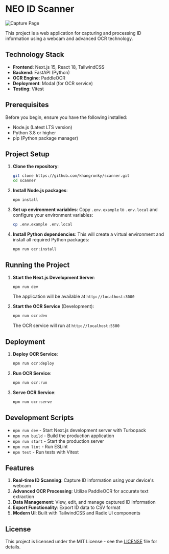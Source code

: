 # NEO ID Scanner

![Capture Page](./public/capture-page.jpg)

This project is a web application for capturing and processing ID information using a webcam and advanced OCR technology.

## Technology Stack

- **Frontend**: Next.js 15, React 18, TailwindCSS
- **Backend**: FastAPI (Python)
- **OCR Engine**: PaddleOCR
- **Deployment**: Modal (for OCR service)
- **Testing**: Vitest

## Prerequisites

Before you begin, ensure you have the following installed:

- Node.js (Latest LTS version)
- Python 3.8 or higher
- pip (Python package manager)

## Project Setup

1. **Clone the repository**:

   ```bash
   git clone https://github.com/khangronky/scanner.git
   cd scanner
   ```

2. **Install Node.js packages**:

   ```bash
   npm install
   ```

3. **Set up environment variables**:
   Copy `.env.example` to `.env.local` and configure your environment variables:

   ```bash
   cp .env.example .env.local
   ```

4. **Install Python dependencies**:
   This will create a virtual environment and install all required Python packages:

   ```bash
   npm run ocr:install
   ```

## Running the Project

1. **Start the Next.js Development Server**:

   ```bash
   npm run dev
   ```

   The application will be available at `http://localhost:3000`

2. **Start the OCR Service** (Development):

   ```bash
   npm run ocr:dev
   ```

   The OCR service will run at `http://localhost:5500`

## Deployment

1. **Deploy OCR Service**:

   ```bash
   npm run ocr:deploy
   ```

2. **Run OCR Service**:

   ```bash
   npm run ocr:run
   ```

3. **Serve OCR Service**:

   ```bash
   npm run ocr:serve
   ```

## Development Scripts

- `npm run dev` - Start Next.js development server with Turbopack
- `npm run build` - Build the production application
- `npm run start` - Start the production server
- `npm run lint` - Run ESLint
- `npm test` - Run tests with Vitest

## Features

1. **Real-time ID Scanning**: Capture ID information using your device's webcam
2. **Advanced OCR Processing**: Utilize PaddleOCR for accurate text extraction
3. **Data Management**: View, edit, and manage captured ID information
4. **Export Functionality**: Export ID data to CSV format
5. **Modern UI**: Built with TailwindCSS and Radix UI components

## License

This project is licensed under the MIT License - see the [LICENSE](LICENSE) file for details.
